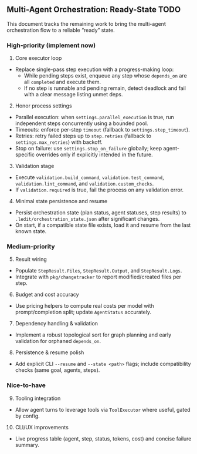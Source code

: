 ## Multi-Agent Orchestration: Ready-State TODO

This document tracks the remaining work to bring the multi-agent orchestration flow to a reliable “ready” state.

### High-priority (implement now)

1) Core executor loop
- Replace single-pass step execution with a progress-making loop:
  - While pending steps exist, enqueue any step whose `depends_on` are all `completed` and execute them.
  - If no step is runnable and pending remain, detect deadlock and fail with a clear message listing unmet deps.

2) Honor process settings
- Parallel execution: when `settings.parallel_execution` is true, run independent steps concurrently using a bounded pool.
- Timeouts: enforce per-step `timeout` (fallback to `settings.step_timeout`).
- Retries: retry failed steps up to `step.retries` (fallback to `settings.max_retries`) with backoff.
- Stop on failure: use `settings.stop_on_failure` globally; keep agent-specific overrides only if explicitly intended in the future.

3) Validation stage
- Execute `validation.build_command`, `validation.test_command`, `validation.lint_command`, and `validation.custom_checks`.
- If `validation.required` is true, fail the process on any validation error.

4) Minimal state persistence and resume
- Persist orchestration state (plan status, agent statuses, step results) to `.ledit/orchestration_state.json` after significant changes.
- On start, if a compatible state file exists, load it and resume from the last known state.

### Medium-priority

5) Result wiring
- Populate `StepResult.Files`, `StepResult.Output`, and `StepResult.Logs`.
- Integrate with `pkg/changetracker` to report modified/created files per step.

6) Budget and cost accuracy
- Use pricing helpers to compute real costs per model with prompt/completion split; update `AgentStatus` accurately.

7) Dependency handling & validation
- Implement a robust topological sort for graph planning and early validation for orphaned `depends_on`.

8) Persistence & resume polish
- Add explicit CLI `--resume` and `--state <path>` flags; include compatibility checks (same goal, agents, steps).

### Nice-to-have

9) Tooling integration
- Allow agent turns to leverage tools via `ToolExecutor` where useful, gated by config.

10) CLI/UX improvements
- Live progress table (agent, step, status, tokens, cost) and concise failure summary.


